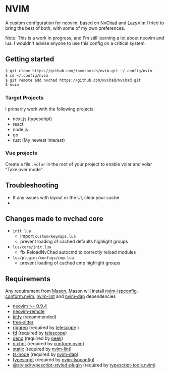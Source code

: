 # NVIM

A custom configuration for neovim, based on [NvChad](https://nvchat.com) and [LazyVim](https://lazyvim.org)
I tried to bring the best of both, with some of my own preferences.

Note: This is a work in progress, and I'm still learning a lot about neovim and lua. I wouldn't advise anyone to use this config on a critical system.



## Getting started

```sh
$ git clone https://github.com/tomosovich/nvim.git ~/.config/nvim
$ cd ~/.config/nvim
$ git remote add nvchad https://github.com/NvChad/NvChad.git
$ nvim
```
### Target Projects
I primarily work with the following projects:
* next.js (typescript)
* react
* node.js
* go
* rust (My newest interest)


### Vue projects

Create a file `.volar` in the root of your project to enable volar and volar "Take over mode"

## Troubleshooting

- If any issues with layout or the UI, clear your cache
-

## Changes made to nvchad core

- `init.lua`
  - import `custom/keymaps.lua`
  - prevent loading of cached defaults highlight groups
- `lua/core/init.lua`
  - fix ReloadNvChad autocmd to correctly reload modules
- `lua/plugins/configs/cmp.lua`
  - prevent loading of cached cmp highlight groups

## Requirements

Any requirement from [Mason](https://github.com/williamboman/mason.nvim#requirements), Mason will install [nvim-lspconfig](https://github.com/neovim/nvim-lspconfig), [conform.nvim](https://github.com/stevearc/conform.nvim), [nvim-lint](https://github.com/mfussenegger/nvim-lint) and [nvim-dap](https://github.com/mfussenegger/nvim-dap) dependencies

- [neovim >= 0.9.4](https://github.com/neovim/neovim)
- [neovim-remote](https://github.com/mhinz/neovim-remote)
- [kitty](https://sw.kovidgoyal.net/kitty) (recommended)
- [tree-sitter](https://github.com/tree-sitter/tree-sitter)
- [ripgrep](https://github.com/BurntSushi/ripgrep) (required by [telescope](https://github.com/nvim-telescope/telescope.nvim)
  )
- [fd](https://github.com/sharkdp/fd) (required by [telescope](https://github.com/nvim-telescope/telescope.nvim))
- [deno](https://github.com/denoland/deno) (required by [peek](https://github.com/toppair/peek.nvim))
- [nixfmt](https://github.com/serokell/nixfmt) (required by [conform.nvim](https://github.com/stevearc/conform.nvim))
- [statix](https://github.com/nerdypepper/statix) (required by [nvim-lint](https://github.com/mfussenegger/nvim-lint))
- [ts-node](https://www.npmjs.com/package/ts-node) (required by [nvim-dap](https://github.com/mfussenegger/nvim-dap))
- [typescript](https://www.npmjs.com/package/typescript) (required by [nvim-lspconfig](https://github.com/neovim/nvim-lspconfig))
- [@styled/typescript-styled-plugin](https://www.npmjs.com/package/@styled/typescript-styled-plugin) (required by [typescript-tools.nvim](https://github.com/pmizio/typescript-tools.nvim#-styled-components-support))
